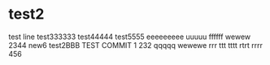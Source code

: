 # test2
test line
test333333
test44444
test5555
eeeeeeeee
uuuuu
ffffff
wewew
2344
new6
test2BBB
TEST COMMIT 1
232
qqqqq
wewewe
rrr
ttt
tttt
rtrt
rrrr
456

